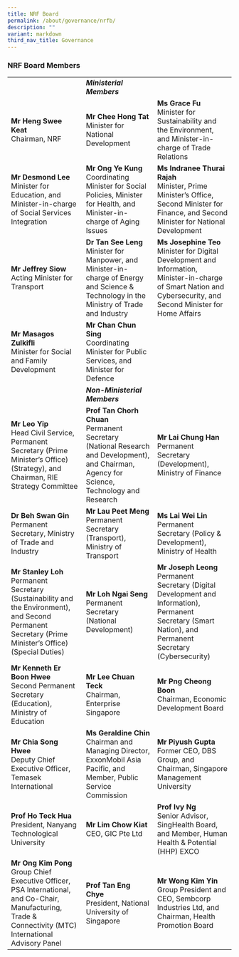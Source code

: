```yaml
---
title: NRF Board
permalink: /about/governance/nrfb/
description: ""
variant: markdown
third_nav_title: Governance
---
```

### NRF Board Members ###

| | |  |
| -------- | -------- | -------- |
||***Ministerial Members***
| **Mr Heng Swee Keat**<br>Chairman, NRF | **Mr Chee Hong Tat**<br>Minister for National Development | **Ms Grace Fu** <br>Minister for Sustainability and the Environment, and Minister-in-charge of Trade Relations |
| **Mr Desmond Lee**<br>Minister for Education, and Minister-in-charge of Social Services Integration | **Mr Ong Ye Kung**<br>Coordinating Minister for Social Policies, Minister for Health, and Minister-in-charge of Aging Issues | **Ms Indranee Thurai Rajah**<br>Minister, Prime Minister’s Office, Second Minister for Finance, and Second Minister for National Development |
| **Mr Jeffrey Siow**<br>Acting Minister for Transport | **Dr Tan See Leng**<br>Minister for Manpower, and Minister-in-charge of Energy and Science &amp; Technology in the Ministry of Trade and Industry | **Ms Josephine Teo**<br>Minister for Digital Development and Information, Minister-in-charge of Smart Nation and Cybersecurity, and Second Minister for Home Affairs |
| **Mr Masagos Zulkifli**<br>Minister for Social and Family Development | **Mr Chan Chun Sing**<br>Coordinating Minister for Public Services, and Minister for Defence |<br>
||***Non-Ministerial Members***||
| **Mr Leo Yip**<br>Head Civil Service, Permanent Secretary (Prime Minister’s Office) (Strategy), and Chairman, RIE Strategy Committee | **Prof Tan Chorh Chuan**<br>Permanent Secretary (National Research and Development), and Chairman, Agency for Science, Technology and Research | **Mr Lai Chung Han**<br>Permanent Secretary (Development), Ministry of Finance |
| **Dr Beh Swan Gin**<br>Permanent Secretary, Ministry of Trade and Industry | **Mr Lau Peet Meng**<br>Permanent Secretary (Transport), Ministry of Transport | **Ms Lai Wei Lin**<br>Permanent Secretary (Policy &amp; Development), Ministry of Health |
|**Mr Stanley Loh**<br>Permanent Secretary (Sustainability and the Environment), and Second Permanent Secretary (Prime Minister’s Office) (Special Duties) | **Mr Loh Ngai Seng**<br>Permanent Secretary (National Development) | **Mr Joseph Leong**<br>Permanent Secretary (Digital Development and Information), Permanent Secretary (Smart Nation), and Permanent Secretary (Cybersecurity) |
| **Mr Kenneth Er Boon Hwee**<br>Second Permanent Secretary (Education), Ministry of Education | **Mr Lee Chuan Teck**<br>Chairman, Enterprise Singapore | **Mr Png Cheong Boon**<br>Chairman, Economic Development Board |
| **Mr Chia Song Hwee**<br>Deputy Chief Executive Officer, Temasek International | **Ms Geraldine Chin**<br>Chairman and Managing Director, ExxonMobil Asia Pacific, and Member, Public Service Commission | **Mr Piyush Gupta**<br>Former CEO, DBS Group, and Chairman, Singapore Management University |
| **Prof Ho Teck Hua**<br>President, Nanyang Technological University | **Mr Lim Chow Kiat**<br>CEO, GIC Pte Ltd | **Prof Ivy Ng**<br>Senior Advisor, SingHealth Board, and Member, Human Health &amp; Potential (HHP) EXCO |
| **Mr Ong Kim Pong**<br>Group Chief Executive Officer, PSA International, and Co-Chair, Manufacturing, Trade &amp; Connectivity (MTC) International Advisory Panel | **Prof Tan Eng Chye**<br>President, National University of Singapore | **Mr Wong Kim Yin**<br>Group President and CEO, Sembcorp Industries Ltd, and Chairman, Health Promotion Board